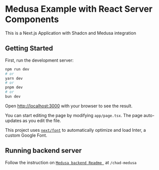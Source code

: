# Medusa Example with React Server Components

This is a Next.js Application with Shadcn and Medusa integration

## Getting Started

First, run the development server:

```bash
npm run dev
# or
yarn dev
# or
pnpm dev
# or
bun dev
```

Open [http://localhost:3000](http://localhost:3000) with your browser to see the result.

You can start editing the page by modifying `app/page.tsx`. The page auto-updates as you edit the file.

This project uses [`next/font`](https://nextjs.org/docs/basic-features/font-optimization) to automatically optimize and load Inter, a custom Google Font.

## Running backend server

Follow the instruction on [`Medusa backend Readme `](https://github.com/Riley1101/chadstore/blob/main/chad-medusa/README.md) at `/chad-medusa`
